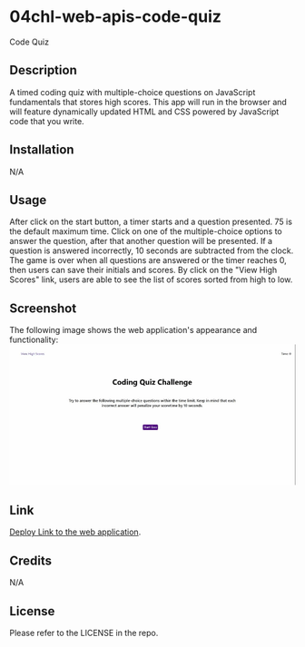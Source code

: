 # 04chl-web-apis-code-quiz
Code Quiz

## Description

A timed coding quiz with multiple-choice questions on JavaScript fundamentals that stores high scores. This app will run in the browser and will feature dynamically updated HTML and CSS powered by JavaScript code that you write. 

## Installation

N/A

## Usage

After click on the start button, a timer starts and a question presented. 75 is the default maximum time. Click on one of the multiple-choice options to answer the question, after that another question will be presented. If a question is answered incorrectly, 10 seconds are subtracted from the clock. The game is over when all questions are answered or the timer reaches 0, then users can save their initials and scores. By click on the "View High Scores" link, users are able to see the list of scores sorted from high to low.

## Screenshot

The following image shows the web application's appearance and functionality:
![The Code Quiz includes a header, a card with a title and a brief description, and a button to start the quiz.](./Assets/images/chrome-capture-2022-11-7.gif)

## Link

[Deploy Link to the web application](https://m1xzo.github.io/04chl-web-apis-code-quiz/).

## Credits

N/A

## License

Please refer to the LICENSE in the repo.
